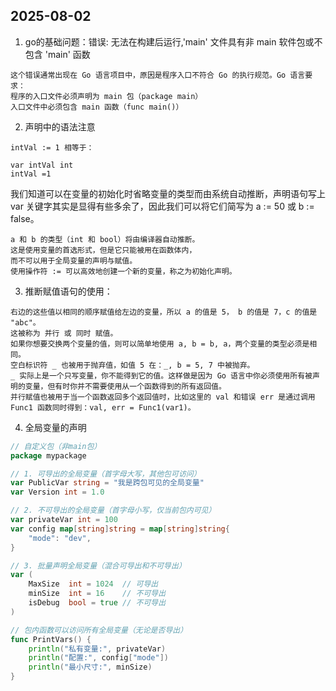 ## 2025-08-02
1. go的基础问题：错误: 无法在构建后运行,'main' 文件具有非 main 软件包或不包含 'main' 函数
```text
这个错误通常出现在 Go 语言项目中，原因是程序入口不符合 Go 的执行规范。Go 语言要求：
程序的入口文件必须声明为 main 包（package main）
入口文件中必须包含 main 函数（func main()）
```

2. 声明中的语法注意
```text
intVal := 1 相等于：

var intVal int 
intVal =1 
```
我们知道可以在变量的初始化时省略变量的类型而由系统自动推断，声明语句写上 var 关键字其实是显得有些多余了，因此我们可以将它们简写为 a := 50 或 b := false。

```text
a 和 b 的类型（int 和 bool）将由编译器自动推断。
这是使用变量的首选形式，但是它只能被用在函数体内，
而不可以用于全局变量的声明与赋值。
使用操作符 := 可以高效地创建一个新的变量，称之为初始化声明。
```

3. 推断赋值语句的使用：

```text
右边的这些值以相同的顺序赋值给左边的变量，所以 a 的值是 5， b 的值是 7，c 的值是 "abc"。
这被称为 并行 或 同时 赋值。
如果你想要交换两个变量的值，则可以简单地使用 a, b = b, a，两个变量的类型必须是相同。
空白标识符 _ 也被用于抛弃值，如值 5 在：_, b = 5, 7 中被抛弃。
_ 实际上是一个只写变量，你不能得到它的值。这样做是因为 Go 语言中你必须使用所有被声明的变量，但有时你并不需要使用从一个函数得到的所有返回值。
并行赋值也被用于当一个函数返回多个返回值时，比如这里的 val 和错误 err 是通过调用 Func1 函数同时得到：val, err = Func1(var1)。
```

4. 全局变量的声明
```go
// 自定义包（非main包）
package mypackage

// 1. 可导出的全局变量（首字母大写，其他包可访问）
var PublicVar string = "我是跨包可见的全局变量"
var Version int = 1.0

// 2. 不可导出的全局变量（首字母小写，仅当前包内可见）
var privateVar int = 100
var config map[string]string = map[string]string{
    "mode": "dev",
}

// 3. 批量声明全局变量（混合可导出和不可导出）
var (
    MaxSize  int = 1024  // 可导出
    minSize  int = 16    // 不可导出
    isDebug  bool = true // 不可导出
)

// 包内函数可以访问所有全局变量（无论是否导出）
func PrintVars() {
    println("私有变量:", privateVar)
    println("配置:", config["mode"])
    println("最小尺寸:", minSize)
}

```